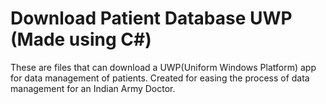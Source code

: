﻿# Download Patient Database UWP (Made using C#)
These are files that can download a UWP(Uniform Windows Platform) app for data management of patients. Created for easing the process of data management for an Indian Army Doctor. 
